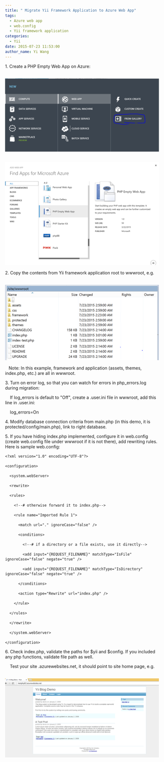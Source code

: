 ```yaml
---
title: " Migrate Yii Framework Application to Azure Web App"
tags:
  - Azure web app
  - web.config
  - Yii framework application
categories:
  - Yii
date: 2015-07-23 11:53:00
author_name: Yi Wang
---
```


1\. Create a PHP Empty Web App on Azure:

    [![](/media/2019/03/1184.yii-0001.PNG)](/media/2019/03/1184.yii-0001.PNG)

    [![](/media/2019/03/6305.yii-0002.PNG)](/media/2019/03/6305.yii-0002.PNG)

2\. Copy the contents from Yii framework application root to wwwroot, e.g.

    [![](/media/2019/03/3835.yii-002.PNG)](/media/2019/03/3835.yii-002.PNG)

   Note: In this example, framework and application (assets, themes, index.php, etc.) are all in wwwroot.

3\. Turn on error log, so that you can watch for errors in php_errors.log during migration:

    If log_errors is default to "Off", create a .user.ini file in wwwroot, add this line in .user.ini:

    log_errors=On

4\. Modify database connection criteria from main.php (in this demo, it is protected/config/main.php), link to right database.

5\. If you have hiding index.php implemented, configure it in web.config (create web.config file under wwwroot if it is not there), add rewriting rules. Here is sample web.config:

    <?xml version="1.0" encoding="UTF-8"?>

    <configuration>

      <system.webServer>

      <rewrite>

      <rules>

        <!--# otherwise forward it to index.php-->

        <rule name="Imported Rule 1">

          <match url="." ignoreCase="false" />

          <conditions>

            <!--# if a directory or a file exists, use it directly-->

            <add input="{REQUEST_FILENAME}" matchType="IsFile" ignoreCase="false" negate="true" />

            <add input="{REQUEST_FILENAME}" matchType="IsDirectory" ignoreCase="false" negate="true" />

          </conditions>

          <action type="Rewrite" url="index.php" />

        </rule>

      </rules>

      </rewrite>

      </system.webServer>

    </configuration>

6\. Check index.php, validate the paths for $yii and $config. If you included any php functions, validate file path as well.

    Test your site <your-site-name>.azurewebsites.net, it should point to site home page, e.g.

    [![](/media/2019/03/5228.yii-003.PNG)](/media/2019/03/5228.yii-003.PNG)